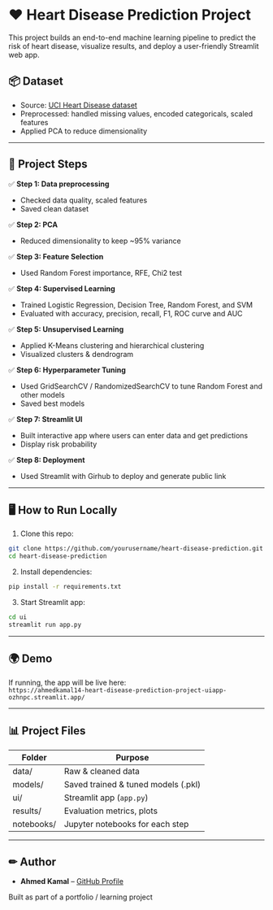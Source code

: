 # ❤️ Heart Disease Prediction Project

This project builds an end-to-end machine learning pipeline to predict the risk of heart disease, visualize results, and deploy a user-friendly Streamlit web app.

## 📦 Dataset
- Source: [UCI Heart Disease dataset](https://archive.ics.uci.edu/ml/datasets/heart+Disease)
- Preprocessed: handled missing values, encoded categoricals, scaled features
- Applied PCA to reduce dimensionality

---

## 🧪 Project Steps

✅ **Step 1: Data preprocessing**
- Checked data quality, scaled features  
- Saved clean dataset

✅ **Step 2: PCA**
- Reduced dimensionality to keep ~95% variance

✅ **Step 3: Feature Selection**
- Used Random Forest importance, RFE, Chi2 test

✅ **Step 4: Supervised Learning**
- Trained Logistic Regression, Decision Tree, Random Forest, and SVM  
- Evaluated with accuracy, precision, recall, F1, ROC curve and AUC

✅ **Step 5: Unsupervised Learning**
- Applied K-Means clustering and hierarchical clustering  
- Visualized clusters & dendrogram

✅ **Step 6: Hyperparameter Tuning**
- Used GridSearchCV / RandomizedSearchCV to tune Random Forest and other models
- Saved best models

✅ **Step 7: Streamlit UI**
- Built interactive app where users can enter data and get predictions
- Display risk probability

✅ **Step 8: Deployment**
- Used Streamlit with Girhub to deploy and generate public link

---

## 🖥 **How to Run Locally**
1. Clone this repo:
```bash
git clone https://github.com/yourusername/heart-disease-prediction.git
cd heart-disease-prediction
```
2. Install dependencies:
```bash
pip install -r requirements.txt
```
3. Start Streamlit app:
```bash
cd ui
streamlit run app.py
```

---
## 🌍 **Demo**
If running, the app will be live here:  
`https://ahmedkamal14-heart-disease-prediction-project-uiapp-ozhnpc.streamlit.app/`

---

## 📊 **Project Files**
| Folder     | Purpose                                    |
|-----------|---------------------------------------------|
| data/     | Raw & cleaned data                          |
| models/   | Saved trained & tuned models (.pkl)         |
| ui/       | Streamlit app (`app.py`)                    |
| results/  | Evaluation metrics, plots                   |
| notebooks/| Jupyter notebooks for each step             |

---

## ✏ **Author**
- **Ahmed Kamal** – [GitHub Profile](https://github.com/ahmedkamal14)

Built as part of a portfolio / learning project

